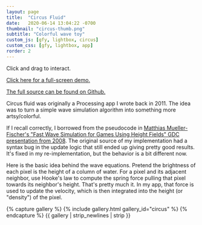 ```yaml
---
layout: page
title:  "Circus Fluid"
date:   2020-06-14 13:04:22 -0700
thumbnail: "circus-thumb.png"
subtitle: "Colorful wave toy"
custom_js: [gfy, lightbox, circus]
custom_css: [gfy, lightbox, app]
rorder: 2
---
```

<div id="app"></div>

Click and drag to interact.

[Click here for a full-screen demo.](demo.html)

[The full source can be found on Github.](https://github.com/JaredCounts/CircusFluid)

Circus fluid was originally a Processing app I wrote back in 2011. The idea was to turn a simple wave simulation algorithm into something more artsy/colorful.

If I recall correctly, I borrowed from the pseudocode in [Matthias Mueller-Fischer's "Fast Wave Simulation for Games Using Height Fields" GDC presentation from 2008](http://twvideo01.ubm-us.net/o1/vault/gdc08/slides/S6509i1.pdf). The original source of my implementation had a syntax bug in the update logic that still ended up giving pretty good results. It's fixed in my re-implementation, but the behavior is a bit different now.

Here is the basic idea behind the wave equations. Pretend the brightness of each pixel is the height of a column of water. For a pixel and its adjacent neighbor, use Hooke's law to compute the spring force pulling that pixel towards its neighbor's height. That's pretty much it. In my app, that force is used to update the velocity, which is then integrated into the height (or "density") of the pixel.

{% capture gallery %}
    {% include gallery.html gallery_id="circus" %}
{% endcapture %}
{{ gallery | strip_newlines | strip }}